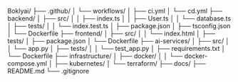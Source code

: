 Boklyai/
├── .github/
│   └── workflows/
│       ├── ci.yml
│       └── cd.yml
├── backend/
│   ├── src/
│   │   ├── index.ts
│   │   ├── User.ts
│   │   └── database.ts
│   ├── tests/
│   │   └── index.test.ts
│   ├── package.json
│   ├── tsconfig.json
│   └── Dockerfile
├── frontend/
│   ├── src/
│   │   └── index.html
│   ├── tests/
│   ├── package.json
│   └── Dockerfile
├── ai-services/
│   ├── src/
│   │   └── app.py
│   ├── tests/
│   │   └── test_app.py
│   ├── requirements.txt
│   └── Dockerfile
├── infrastructure/
│   ├── docker/
│   │   └── docker-compose.yml
│   ├── kubernetes/
│   └── terraform/
├── docs/
├── README.md
└── .gitignore